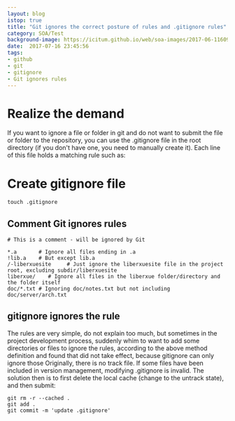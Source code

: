 ```yaml
---
layout: blog
istop: true
title: "Git ignores the correct posture of rules and .gitignore rules"
category: SOA/Test
background-image: https://icitum.github.io/web/soa-images/2017-06-116099051.jpg
date:  2017-07-16 23:45:56
tags:
- github
- git
- gitignore
- Git ignores rules
---
```


# Realize the demand
If you want to ignore a file or folder in git and do not want to submit the file or folder to the repository, you can use the .gitignore file in the root directory (if you don't have one, you need to manually create it). Each line of this file holds a matching rule such as:

# Create gitignore file

```
touch .gitignore
```
## Comment Git ignores rules
```
# This is a comment - will be ignored by Git
 
*.a       # Ignore all files ending in .a
!lib.a    # But except lib.a
/-liberxuesite     # Just ignore the liberxuesite file in the project root, excluding subdir/liberxuesite
liberxue/    # Ignore all files in the liberxue folder/directory and the folder itself
doc/*.txt # Ignoring doc/notes.txt but not including doc/server/arch.txt
```
## gitignore ignores the rule

The rules are very simple, do not explain too much, but sometimes in the project development process, suddenly whim to want to add some directories or files to ignore the rules, according to the above method definition and found that did not take effect, because gitignore can only ignore those Originally, there is no track file. If some files have been included in version management, modifying .gitignore is invalid. The solution then is to first delete the local cache (change to the untrack state), and then submit:

```
git rm -r --cached .
git add .
git commit -m 'update .gitignore'

```